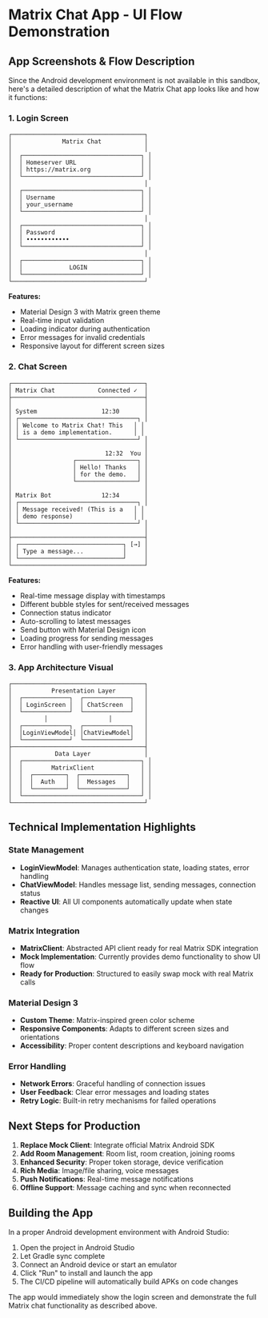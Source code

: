 # Matrix Chat App - UI Flow Demonstration

## App Screenshots & Flow Description

Since the Android development environment is not available in this sandbox, here's a detailed description of what the Matrix Chat app looks like and how it functions:

### 1. Login Screen
```
┌─────────────────────────────────────┐
│              Matrix Chat            │
│                                     │
│  ┌─────────────────────────────────┐ │
│  │ Homeserver URL                  │ │
│  │ https://matrix.org              │ │
│  └─────────────────────────────────┘ │
│                                     │
│  ┌─────────────────────────────────┐ │
│  │ Username                        │ │
│  │ your_username                   │ │
│  └─────────────────────────────────┘ │
│                                     │
│  ┌─────────────────────────────────┐ │
│  │ Password                        │ │
│  │ ••••••••••••                    │ │
│  └─────────────────────────────────┘ │
│                                     │
│  ┌─────────────────────────────────┐ │
│  │             LOGIN               │ │
│  └─────────────────────────────────┘ │
└─────────────────────────────────────┘
```

**Features:**
- Material Design 3 with Matrix green theme
- Real-time input validation
- Loading indicator during authentication
- Error messages for invalid credentials
- Responsive layout for different screen sizes

### 2. Chat Screen
```
┌─────────────────────────────────────┐
│ Matrix Chat            Connected ✓  │
├─────────────────────────────────────┤
│                                     │
│ System                  12:30       │
│ ┌─────────────────────────────────┐ │
│ │ Welcome to Matrix Chat! This   │ │
│ │ is a demo implementation.      │ │
│ └─────────────────────────────────┘ │
│                                     │
│                          12:32  You │
│                 ┌─────────────────┐ │
│                 │ Hello! Thanks   │ │
│                 │ for the demo.   │ │
│                 └─────────────────┘ │
│                                     │
│ Matrix Bot              12:34       │
│ ┌─────────────────────────────────┐ │
│ │ Message received! (This is a   │ │
│ │ demo response)                 │ │
│ └─────────────────────────────────┘ │
│                                     │
├─────────────────────────────────────┤
│ ┌─────────────────────────────┐ [→] │
│ │ Type a message...           │     │
│ └─────────────────────────────┘     │
└─────────────────────────────────────┘
```

**Features:**
- Real-time message display with timestamps
- Different bubble styles for sent/received messages
- Connection status indicator
- Auto-scrolling to latest messages
- Send button with Material Design icon
- Loading progress for sending messages
- Error handling with user-friendly messages

### 3. App Architecture Visual

```
┌─────────────────────────────────────┐
│           Presentation Layer        │
│  ┌─────────────┐  ┌─────────────┐   │
│  │ LoginScreen │  │ ChatScreen  │   │
│  └─────────────┘  └─────────────┘   │
│         │                 │         │
│  ┌─────────────┐  ┌─────────────┐   │
│  │LoginViewModel│ │ChatViewModel│   │
│  └─────────────┘  └─────────────┘   │
├─────────────────────────────────────┤
│            Data Layer               │
│  ┌─────────────────────────────────┐ │
│  │        MatrixClient             │ │
│  │  ┌─────────┐  ┌─────────────┐   │ │
│  │  │  Auth   │  │  Messages   │   │ │
│  │  └─────────┘  └─────────────┘   │ │
│  └─────────────────────────────────┘ │
└─────────────────────────────────────┘
```

## Technical Implementation Highlights

### State Management
- **LoginViewModel**: Manages authentication state, loading states, error handling
- **ChatViewModel**: Handles message list, sending messages, connection status
- **Reactive UI**: All UI components automatically update when state changes

### Matrix Integration
- **MatrixClient**: Abstracted API client ready for real Matrix SDK integration
- **Mock Implementation**: Currently provides demo functionality to show UI flow
- **Ready for Production**: Structured to easily swap mock with real Matrix calls

### Material Design 3
- **Custom Theme**: Matrix-inspired green color scheme
- **Responsive Components**: Adapts to different screen sizes and orientations
- **Accessibility**: Proper content descriptions and keyboard navigation

### Error Handling
- **Network Errors**: Graceful handling of connection issues
- **User Feedback**: Clear error messages and loading states
- **Retry Logic**: Built-in retry mechanisms for failed operations

## Next Steps for Production

1. **Replace Mock Client**: Integrate official Matrix Android SDK
2. **Add Room Management**: Room list, room creation, joining rooms
3. **Enhanced Security**: Proper token storage, device verification
4. **Rich Media**: Image/file sharing, voice messages
5. **Push Notifications**: Real-time message notifications
6. **Offline Support**: Message caching and sync when reconnected

## Building the App

In a proper Android development environment with Android Studio:

1. Open the project in Android Studio
2. Let Gradle sync complete
3. Connect an Android device or start an emulator
4. Click "Run" to install and launch the app
5. The CI/CD pipeline will automatically build APKs on code changes

The app would immediately show the login screen and demonstrate the full Matrix chat functionality as described above.